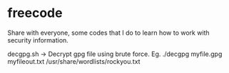 # freecode
 Share with everyone, some codes that I do to learn how to work with security information.
 
 decgpg.sh -> Decrypt gpg file using brute force. Eg. ./decgpg myfile.gpg myfileout.txt /usr/share/wordlists/rockyou.txt
